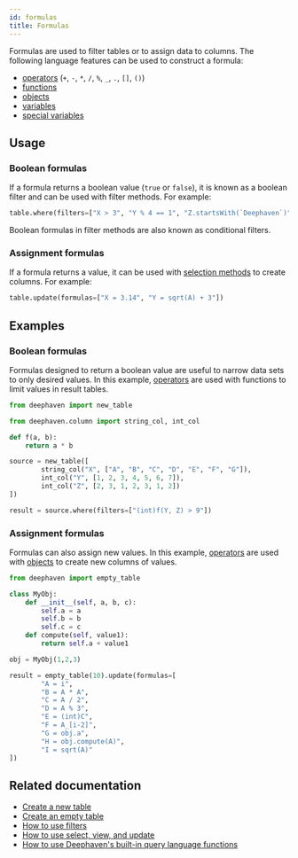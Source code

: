 ```yaml
---
id: formulas
title: Formulas
---
```


Formulas are used to filter tables or to assign data to columns. The following language features can be used to construct a formula:

- [operators](./operators.md) (`+`, `-`, `*`, `/`, `%`, `_`, `.`, `[]`, `()`)
- [functions](./user-defined-functions.md)
- [objects](../types/objects.md)
- [variables](../variables/query-scope.md)
- [special variables](../variables/special-variables.md)

## Usage

### Boolean formulas

If a formula returns a boolean value (`true` or `false`), it is known as a boolean filter and can be used with filter methods. For example:

```python syntax
table.where(filters=["X > 3", "Y % 4 == 1", "Z.startsWith(`Deephaven`)"])
```

Boolean formulas in filter methods are also known as conditional filters.

### Assignment formulas

If a formula returns a value, it can be used with [selection methods](../../../how-to-guides/use-select-view-update.md) to create columns. For example:

```python syntax
table.update(formulas=["X = 3.14", "Y = sqrt(A) + 3"])
```

<!-- TODO: [474](https://github.com/deephaven/deephaven.io/pull/474)  link to new overview page -->

## Examples

### Boolean formulas

Formulas designed to return a boolean value are useful to narrow data sets to only desired values. In this example, [operators](./operators.md) are used with functions to limit values in result tables.

```python order=source,result
from deephaven import new_table

from deephaven.column import string_col, int_col

def f(a, b):
    return a * b

source = new_table([
        string_col("X", ["A", "B", "C", "D", "E", "F", "G"]),
        int_col("Y", [1, 2, 3, 4, 5, 6, 7]),
        int_col("Z", [2, 3, 1, 2, 3, 1, 2])
])

result = source.where(filters=["(int)f(Y, Z) > 9"])
```

### Assignment formulas

Formulas can also assign new values. In this example, [operators](./operators.md) are used with [objects](../types/objects.md) to create new columns of values.

```python
from deephaven import empty_table

class MyObj:
    def __init__(self, a, b, c):
        self.a = a
        self.b = b
        self.c = c
    def compute(self, value1):
        return self.a + value1

obj = MyObj(1,2,3)

result = empty_table(10).update(formulas=[
        "A = i",
        "B = A * A",
        "C = A / 2",
        "D = A % 3",
        "E = (int)C",
        "F = A_[i-2]",
        "G = obj.a",
        "H = obj.compute(A)",
        "I = sqrt(A)"
])
```

## Related documentation

- [Create a new table](../../../how-to-guides/new-table.md)
- [Create an empty table](../../../how-to-guides/empty-table.md)
- [How to use filters](../../../how-to-guides/use-filters.md)
- [How to use select, view, and update](../../../how-to-guides/use-select-view-update.md)
- [How to use Deephaven's built-in query language functions](../../../how-to-guides/query-language-functions.md)

<!-- TODO: [514](https://github.com/deephaven/deephaven.io/issues/514)link to "Filters" and "Select" generally in docs #514-->
